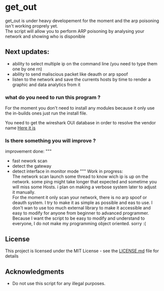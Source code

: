 # get_out
get_out is under heavy developement for the moment and the arp poisoning isn't working proprely yet.  
The script will allow you to perform ARP poisoning by analysing your network and showing who is disponible
## Next updates:

* ability to select multiple ip on the command line (you need to type them one by one rn)
* ability to send maliscious packet like deauth or arp spoof
* listen to the network and save the currents hosts by time to render a graphic and data analytics from it

### what do you need to run this program ?

For the moment you don't need to install any modules because it only use the in-builds ones just run the install file.

You need to get the wireshark OUI database in order to resolve the vendor name
[Here it is](https://gitlab.com/wireshark/wireshark/raw/master/manuf)

### Is there something you will improve ?
improvement done:
"""
- fast nework scan
- detect the gateway
- detect interface in monitor mode
"""
Work in progress:  
The network scan launch some thread to know wich ip is up on the network. some ping might take longer that expected and sometime you will miss some Hosts. i plan on making a verbose system later to adjust it manually.  
For the moment it only scan your network, there is no arp spoof or deauth system. I try to make it as simple as possible and eas to use. I don't wan to use too much external library to make it accessible and easy to modify for anyone from beginner to advanced programmer.  
Because I want the script to be easy to modify and understand to everyone, I do not make my programming object oriented. sorry :(
## License

This project is licensed under the MIT License - see the [LICENSE.md](LICENSE.md) file for details

## Acknowledgments

* Do not use this script for any illegal purposes.

